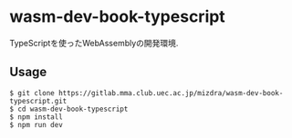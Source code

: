# wasm-dev-book-typescript
TypeScriptを使ったWebAssemblyの開発環境.

## Usage
```
$ git clone https://gitlab.mma.club.uec.ac.jp/mizdra/wasm-dev-book-typescript.git
$ cd wasm-dev-book-typescript
$ npm install
$ npm run dev
```
